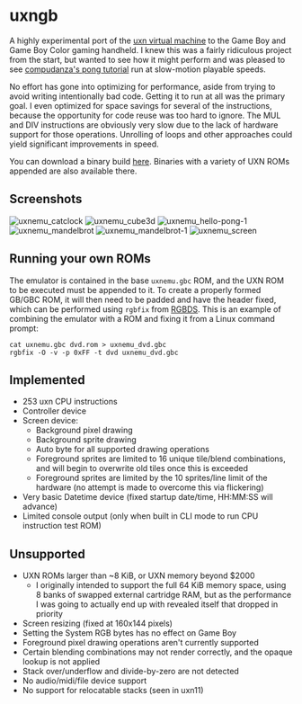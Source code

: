 # uxngb

A highly experimental port of the [uxn virtual machine](https://wiki.xxiivv.com/site/uxn.html) to the Game Boy and Game Boy Color gaming handheld. I knew this was a fairly ridiculous project from the start, but wanted to see how it might perform and was pleased to see [compudanza's pong tutorial](https://compudanzas.net/uxn_tutorial_day_6.html) run at slow-motion playable speeds.

No effort has gone into optimizing for performance, aside from trying to avoid writing intentionally bad code. Getting it to run at all was the primary goal. I even optimized for space savings for several of the instructions, because the opportunity for code reuse was too hard to ignore. The MUL and DIV instructions are obviously very slow due to the lack of hardware support for those operations. Unrolling of loops and other approaches could yield significant improvements in speed.

You can download a binary build [here](https://github.com/tbsp/uxngb/releases). Binaries with a variety of UXN ROMs appended are also available there.

## Screenshots

![uxnemu_catclock](https://user-images.githubusercontent.com/10489588/176349457-68669912-c901-4946-8060-08c3a0110e2c.png)
![uxnemu_cube3d](https://user-images.githubusercontent.com/10489588/176349461-5277d505-db2a-4ffa-af0c-b0430a1ed340.png)
![uxnemu_hello-pong-1](https://user-images.githubusercontent.com/10489588/176349464-3727bd2c-67e9-4df0-92a6-a40ab6a4e89b.png)
![uxnemu_mandelbrot](https://user-images.githubusercontent.com/10489588/176349469-3e76b4fc-2706-45e8-88cc-ae6aaf0a76fa.png)
![uxnemu_mandelbrot-1](https://user-images.githubusercontent.com/10489588/176349474-a9f18eaa-e7d2-4f73-9778-4a9923cf7ae8.png)
![uxnemu_screen](https://user-images.githubusercontent.com/10489588/176349485-183ba2f7-24dc-4623-a9db-0d9f5aadd741.png)


## Running your own ROMs

The emulator is contained in the base `uxnemu.gbc` ROM, and the UXN ROM to be executed must be appended to it. To create a properly formed GB/GBC ROM, it will then need to be padded and have the header fixed, which can be performed using `rgbfix` from [RGBDS](https://rgbds.gbdev.io/). This is an example of combining the emulator with a ROM and fixing it from a Linux command prompt:
```
cat uxnemu.gbc dvd.rom > uxnemu_dvd.gbc
rgbfix -O -v -p 0xFF -t dvd uxnemu_dvd.gbc
```

## Implemented

- 253 uxn CPU instructions
- Controller device
- Screen device:
  - Background pixel drawing
  - Background sprite drawing
  - Auto byte for all supported drawing operations
  - Foreground sprites are limited to 16 unique tile/blend combinations, and will begin to overwrite old tiles once this is exceeded
  - Foreground sprites are limited by the 10 sprites/line limit of the hardware (no attempt is made to overcome this via flickering)
- Very basic Datetime device (fixed startup date/time, HH:MM:SS will advance)
- Limited console output (only when built in CLI mode to run CPU instruction test ROM)

## Unsupported
- UXN ROMs larger than ~8 KiB, or UXN memory beyond $2000
  - I originally intended to support the full 64 KiB memory space, using 8 banks of swapped external cartridge RAM, but as the performance I was going to actually end up with revealed itself that dropped in priority
- Screen resizing (fixed at 160x144 pixels)
- Setting the System RGB bytes has no effect on Game Boy
- Foreground pixel drawing operations aren't currently supported
- Certain blending combinations may not render correctly, and the opaque lookup is not applied
- Stack over/underflow and divide-by-zero are not detected
- No audio/midi/file device support
- No support for relocatable stacks (seen in uxn11)
